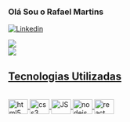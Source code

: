 ### Olá Sou o Rafael Martins

[![Linkedin](https://img.shields.io/badge/LinkedIn-0077B5?style=for-the-badge&logo=linkedin&logoColor=white)](https://www.linkedin.com/in/rafael-martins-silva-952837187/)



<div>
<a href="https://github.com/rafams91">
<img src="https://github-readme-stats.vercel.app/api?username=rafams91&show_icons=true&theme=tokyonight"/></br>
<img src="https://github-readme-stats.vercel.app/api/top-langs/?username=rafams91&layout=compact&theme=tokyonight"/>
</div>





## Tecnologias Utilizadas

<div style="display: inline_block"><br/>
    <img align="center" alt="html5" height="30" width="40" src="https://cdn.jsdelivr.net/gh/devicons/devicon/icons/html5/html5-original.svg"/>
    <img align="center" alt="css3" height="30" width="40" src="https://cdn.jsdelivr.net/gh/devicons/devicon/icons/css3/css3-original.svg"/>
    <img align="center" alt="JS" height="30" width="40" src="https://cdn.jsdelivr.net/gh/devicons/devicon/icons/javascript/javascript-original.svg"/>
    <img align="center" alt="nodejs" height="30" width="40" src="https://cdn.jsdelivr.net/gh/devicons/devicon/icons/nodejs/nodejs-original.svg"/>
    <img align="center" alt="react" height="30" width="40" src="https://cdn.jsdelivr.net/gh/devicons/devicon/icons/react/react-original.svg"/>        
</div>
